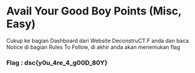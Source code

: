 # Avail Your Good Boy Points (Misc, Easy)

<p> Cukup ke bagian Dashboard dari Website DeconstruCT.F anda dan baca Notice di bagian Rules To Follow, di akhir anda akan menemukan flag </p>

<h3> Flag : <strong> dsc{y0u_4re_4_g00D_80Y} </strong></h3>
